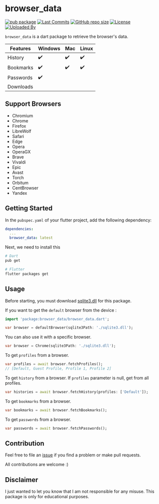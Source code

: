 # browser_data

[![pub package](https://img.shields.io/pub/v/browser_data.svg?logo=dart&logoColor=00b9fc)](https://pub.dev/packages/browser_data)
[![Last Commits](https://img.shields.io/github/last-commit/thitlwincoder/browser_data?logo=git&logoColor=white)](https://github.com/thitlwincoder/browser_data/commits/main)
[![GitHub repo size](https://img.shields.io/github/repo-size/thitlwincoder/browser_data)](https://github.com/thitlwincoder/browser_data)
[![License](https://img.shields.io/github/license/thitlwincoder/browser_data?logo=open-source-initiative&logoColor=green)](https://github.com/thitlwincoder/browser_data/blob/main/LICENSE)
<br>
[![Uploaded By](https://img.shields.io/badge/uploaded%20by-thitlwincoder-blue)](https://github.com/thitlwincoder)

`browser_data` is a dart package to retrieve the browser's data.

| Features      | Windows | Mac | Linux
| ------------- | ------- | --- | ----- |
| History       |   :heavy_check_mark:   |:heavy_check_mark: | :heavy_check_mark:
| Bookmarks     | :heavy_check_mark: |:heavy_check_mark: | :heavy_check_mark:
| Passwords     |   :heavy_check_mark:  |   | 
| Downloads     |      |   | 

## Support Browsers
- Chromium
- Chrome
- Firefox
- LibreWolf
- Safari
- Edge
- Opera
- OperaGX
- Brave
- Vivaldi
- Epic
- Avast
- Torch
- Orbitum
- CentBrowser
- Yandex

## Getting Started

In the `pubspec.yaml` of your flutter project, add the following dependency:

```yaml
dependencies:
  ...
  browser_data: latest
```

Next, we need to install this

```sh
# Dart
pub get

# Flutter
flutter packages get
```
## Usage

Before starting, you must download [sqlite3.dll](https://github.com/thitlwincoder/browser_data/blob/main/example/sqlite3.dll) for this package.

If you want to get the `default` browser from the device :

```dart
import 'package:browser_data/browser_data.dart';

var browser = defaultBrowser(sqlite3Path: './sqlite3.dll');
```
You can also use it with a specific browser.
```dart
var browser = Chrome(sqlite3Path: './sqlite3.dll');
```
To get `profiles` from a browser.

```dart
var profiles = await browser.fetchProfiles();
// [Default, Guest Profile, Profile 1, Profile 2]
```
To get `history` from a browser.
If `profiles` parameter is null, get from all profiles.

```dart
var histories = await browser.fetchHistory(profiles: ['Default']);
```

To get `bookmarks` from a browser.

```dart
var bookmarks = await browser.fetchBookmarks();
```
To get `passwords` from a browser.

```dart
var passwords = await browser.fetchPasswords();
```

## Contribution
Feel free to file an [issue](https://github.com/thitlwincoder/browser_data/issues/new) if you find a problem or make pull requests.

All contributions are welcome :)

## Disclaimer
I just wanted to let you know that I am not responsible for any misuse. This package is only for educational purposes.
